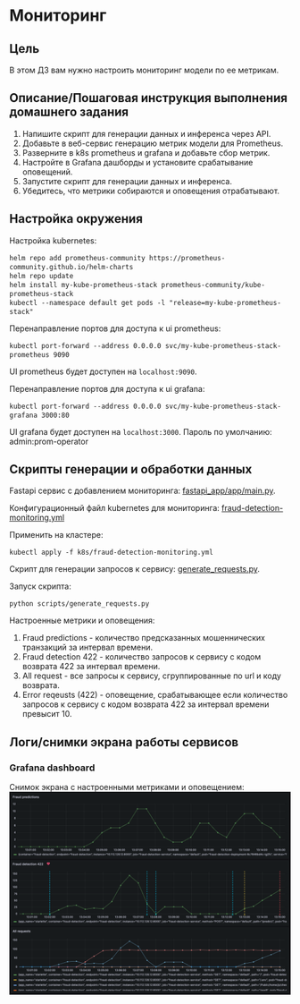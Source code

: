 # Мониторинг

## Цель

В этом ДЗ вам нужно настроить мониторинг модели по ее метрикам.

## Описание/Пошаговая инструкция выполнения домашнего задания

1. Напишите скрипт для генерации данных и инференса через API.
2. Добавьте в веб-сервис генерацию метрик модели для Prometheus.
3. Разверните в k8s prometheus и grafana и добавьте сбор метрик.
4. Настройте в Grafana дашборды и установите срабатывание оповещений.
5. Запустите скрипт для генерации данных и инференса.
6. Убедитесь, что метрики собираются и оповещения отрабатывают.

## Настройка окружения

Настройка kubernetes:
```
helm repo add prometheus-community https://prometheus-community.github.io/helm-charts
helm repo update
helm install my-kube-prometheus-stack prometheus-community/kube-prometheus-stack
kubectl --namespace default get pods -l "release=my-kube-prometheus-stack"
```

Перенаправление портов для доступа к ui prometheus:
```
kubectl port-forward --address 0.0.0.0 svc/my-kube-prometheus-stack-prometheus 9090
```
UI prometheus будет доступен на `localhost:9090`.

Перенаправление портов для доступа к ui grafana:
```
kubectl port-forward --address 0.0.0.0 svc/my-kube-prometheus-stack-grafana 3000:80
```
UI grafana будет доступен на `localhost:3000`. Пароль по умолчанию: admin:prom-operator

## Скрипты генерации и обработки данных

Fastapi сервис c добавлением мониторинга: [fastapi_app/app/main.py](fastapi_app/app/main.py).

Конфигурационный файл kubernetes для мониторинга: [fraud-detection-monitoring.yml](k8s/fraud-detection-monitoring.yml)

Применить на кластере:
```
kubectl apply -f k8s/fraud-detection-monitoring.yml 
```

Скрипт для генерации запросов к сервису: [generate_requests.py](scripts/generate_requests.py).

Запуск скрипта:
```
python scripts/generate_requests.py
```

Настроенные метрики и оповещения:
1. Fraud predictions - количество предсказанных мошеннических транзакций за интервал времени.
2. Fraud detection 422 - количество запросов к сервису с кодом возврата 422 за интервал времени.
3. All request - все запросы к сервису, сгруппированные по url и коду возврата.
4. Error reqeusts (422) - оповещение, срабатывающее если количество запросов к сервису с кодом возврата 422 за интервал времени превысит 10.

## Логи/снимки экрана работы сервисов

### Grafana dashboard

Снимок экрана с настроенными метриками и оповещением:
![Grafana dashboard](img/9_grafana_dashboard.png "Grafana dashboard")


